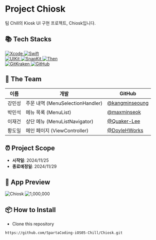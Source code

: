 # Project Chiosk
팀 Chill의 Kiosk UI 구현 프로젝트, Chiosk입니다.

## 📚 Tech Stacks

<div>
  <a href="https://developer.apple.com/xcode/" target="_blank">
    <img src="https://img.shields.io/badge/Xcode_16.1-147EFB?style=for-the-badge&logo=xcode&logoColor=white" alt="Xcode">
  </a>
  <a href="https://swift.org/" target="_blank">
    <img src="https://img.shields.io/badge/Swift_5-F05138?style=for-the-badge&logo=swift&logoColor=white" alt="Swift">
  </a>
  <br>
  <a href="https://developer.apple.com/documentation/uikit" target="_blank">
    <img src="https://img.shields.io/badge/UIKit-2396F3?style=for-the-badge&logo=uikit&logoColor=white" alt="UIKit">
  </a>
  <a href="https://github.com/SnapKit/SnapKit" target="_blank">
    <img src="https://img.shields.io/badge/SnapKit-00aeb9?style=for-the-badge&logoColor=white" alt="SnapKit">
  </a>
  <a href="https://github.com/devxoul/Then" target="_blank">
    <img src="https://img.shields.io/badge/Then-00aeb9?style=for-the-badge&logoColor=white" alt="Then">
  </a>
  <br>
  <a href="https://www.gitkraken.com/" target="_blank">
    <img src="https://img.shields.io/badge/gitkraken-179287?style=for-the-badge&logo=gitkraken&logoColor=white" alt="GitKraken">
  </a>
  <a href="https://github.com/" target="_blank">
    <img src="https://img.shields.io/badge/github-181717?style=for-the-badge&logo=github&logoColor=white" alt="GitHub">
  </a>
  <br>
</div>

## 👥 The Team

| 이름     | 개발 | GitHub                           |
| -------- | -------- | --------------------------------- |
| 강민성   | 주문 내역 (MenuSelectionHandler) | [@kangminseoung](https://github.com/kangminseoung) |
| 박민석   | 메뉴 목록 (MenuList) | [@maxminseok](https://github.com/maxminseok) |
| 이재건   | 상단 메뉴 (MenuListNavigator) | [@Quaker-Lee](https://github.com/Quaker-Lee) |
| 황도일   | 메인 페이지 (ViewController) | [@DoyleHWorks](https://github.com/DoyleHWorks) |

## ⏰ Project Scope

- **시작일**: 2024/11/25
- **종료예정일**: 2024/11/29

## 🎥 App Preview
![Chiosk](https://github.com/user-attachments/assets/b1ce848c-f773-4c51-b8a2-0c5da5370c79)
![1,000,000](https://github.com/user-attachments/assets/34330f2e-5220-48bb-86a4-dd3dd4bbb6b0)

## 📦 How to Install
- Clone this repository
```
https://github.com/SpartaCoding-iOS05-Chill/Chiosk.git
```
